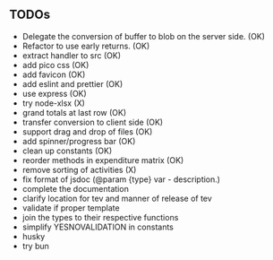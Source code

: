 ## TODOs

- Delegate the conversion of buffer to blob on the server side. (OK)
- Refactor to use early returns. (OK)
- extract handler to src (OK)
- add pico css (OK)
- add favicon (OK)
- add eslint and prettier (OK)
- use express (OK)
- try node-xlsx (X)
- grand totals at last row (OK)
- transfer conversion to client side (OK)
- support drag and drop of files (OK)
- add spinner/progress bar (OK)
- clean up constants (OK)
- reorder methods in expenditure matrix (OK)
- remove sorting of activities (X)
- fix format of jsdoc (@param {type} var - description.)
- complete the documentation
- clarify location for tev and manner of release of tev
- validate if proper template
- join the types to their respective functions
- simplify YESNOVALIDATION in constants
- husky
- try bun
